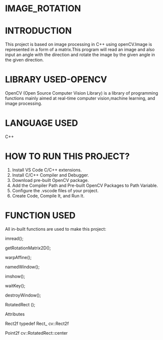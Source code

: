 # IMAGE_ROTATION

# INTRODUCTION

This project is based on image processing in C++ using openCV.Image is represented in a form of a matrix.This program will read an image and also input an angle with the direction
and rotate the image by the given angle in the given direction.

# LIBRARY USED-OPENCV

OpenCV (Open Source Computer Vision Library) is a library of programming functions mainly aimed at real-time computer vision,machine learning, and image processing.

# LANGUAGE USED

C++

# HOW TO RUN THIS PROJECT?

1. Install VS Code C/C++ extensions.
2. Install C/C++ Compiler and Debugger.
3. Download pre-built OpenCV package.
4. Add the Compiler Path and Pre-built OpenCV Packages to Path Variable.
5. Configure the .vscode files of your project.
6. Create Code, Compile It, and Run It.

# FUNCTION USED

All in-built functions are used to make this project:

imread();

getRotationMatrix2D();

warpAffine();

namedWindow();

imshow();

waitKey();

destroyWindow();

RotatedRect ();

Attributes

Rect2f
typedef Rect_<float> cv::Rect2f
  
Point2f cv::RotatedRect::center







